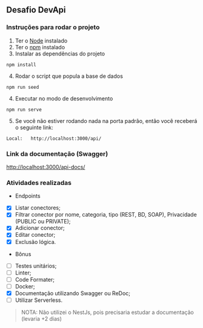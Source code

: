 ## Desafio DevApi

### Instruções para rodar o projeto

1. Ter o [Node](https://nodejs.org/en/) instalado
2. Ter o [npm](https://www.npmjs.com/get-npm) instalado
3. Instalar as dependências do projeto

```
npm install
```
4. Rodar o script que popula a base de dados

```
npm run seed
```
4. Executar no modo de desenvolvimento

```
npm run serve
```

5. Se você não estiver rodando nada na porta padrão, então você receberá o seguinte link:

```
Local:   http://localhost:3000/api/
```

### Link da documentação (Swagger)

[http://localhost:3000/api-docs/](http://localhost:3000/api-docs/)

### Atividades realizadas

- Endpoints
- [x] Listar conectores;
- [x] Filtrar conector por nome, categoria, tipo (REST, BD, SOAP), Privacidade (PUBLIC ou PRIVATE);
- [x] Adicionar conector;
- [x] Editar conector;
- [x] Exclusão lógica.

- Bônus
- [ ] Testes unitários;
- [ ] Linter;
- [ ] Code Formater;
- [ ] Docker;
- [x] Documentação utilizando Swagger ou ReDoc;
- [ ] Utilizar Serverless.

> NOTA: Não utilizei o NestJs, pois precisaria estudar a documentação (levaria +2 dias)
